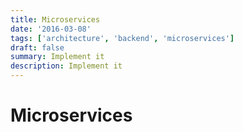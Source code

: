 ```yaml
---
title: Microservices
date: '2016-03-08'
tags: ['architecture', 'backend', 'microservices']
draft: false
summary: Implement it
description: Implement it
---
```


# Microservices



